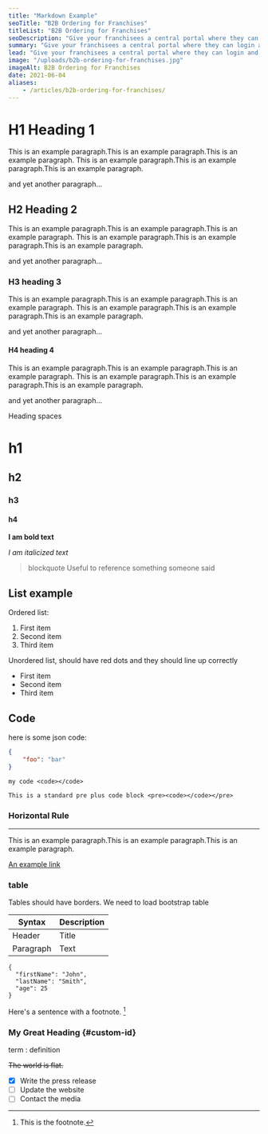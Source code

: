 ```yaml
---
title: "Markdown Example"
seoTitle: "B2B Ordering for Franchises"
titleList: "B2B Ordering for Franchises"
seoDescription: "Give your franchisees a central portal where they can login and easily order supplies from head office."
summary: "Give your franchisees a central portal where they can login and easily order supplies from head office."
lead: "Give your franchisees a central portal where they can login and easily order supplies from head office."
image: "/uploads/b2b-ordering-for-franchises.jpg"
imageAlt: B2B Ordering for Franchises
date: 2021-06-04
aliases:
    - /articles/b2b-ordering-for-franchises/
---
```


# H1 Heading 1

This is an example paragraph.This is an example paragraph.This is an example paragraph.
This is an example paragraph.This is an example paragraph.This is an example paragraph.

and yet another paragraph...

## H2 Heading 2

This is an example paragraph.This is an example paragraph.This is an example paragraph.
This is an example paragraph.This is an example paragraph.This is an example paragraph.

and yet another paragraph...

### H3 heading 3

This is an example paragraph.This is an example paragraph.This is an example paragraph.
This is an example paragraph.This is an example paragraph.This is an example paragraph.

and yet another paragraph...

#### H4 heading 4

This is an example paragraph.This is an example paragraph.This is an example paragraph.
This is an example paragraph.This is an example paragraph.This is an example paragraph.

and yet another paragraph...

Heading spaces

# h1
## h2
### h3
#### h4

**I am bold text**

*I am italicized text*

> blockquote Useful to reference something someone said

## List example

Ordered list:

1. First item
2. Second item
3. Third item

Unordered list, should have red dots and they should line up correctly

- First item
- Second item
- Third item

## Code

here is some json code:

```json
{
    "foo": "bar"
}
```

`my code <code></code>`

```
This is a standard pre plus code block <pre><code></code></pre>
```

### Horizontal Rule

---

This is an example paragraph.This is an example paragraph.This is an example paragraph.


[An example link](https://www.example.com)

### table

Tables should have borders. We need to load bootstrap table

 Syntax | Description |
 ----------- | ----------- |
 Header | Title |
 Paragraph | Text |


```
{
  "firstName": "John",
  "lastName": "Smith",
  "age": 25
}
```

Here's a sentence with a footnote. [^1]

[^1]: This is the footnote.

### My Great Heading {#custom-id}

term
: definition

~~The world is flat.~~

- [x] Write the press release
- [ ] Update the website
- [ ] Contact the media
